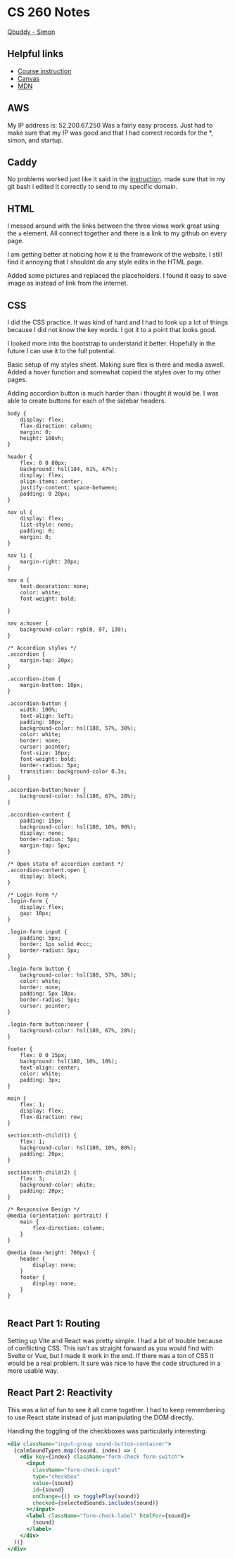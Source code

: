 # CS 260 Notes

[Qbuddy - Simon](https://simon.qbuddy.click)

## Helpful links

- [Course instruction](https://github.com/webprogramming260)
- [Canvas](https://byu.instructure.com)
- [MDN](https://developer.mozilla.org)

## AWS

My IP address is: 52.200.67.250
Was a fairly easy process. Just had to make sure that my IP was good and that I had correct records for the *, simon, and startup.

## Caddy

No problems worked just like it said in the [instruction](https://github.com/webprogramming260/.github/blob/main/profile/webServers/https/https.md).
made sure that in my git bash i edited it correctly to send to my specific domain.

## HTML

I messed around with the links between the three views work great using the `a` element. All connect together and there is a link to my github on every page.

I am getting better at noticing how it is the framework of the website. I still find it annoying that I shouldnt do any style edits in the HTML page.

Added some pictures and replaced the placeholders. I found it easy to save image as instead of link from the internet.

## CSS

I did the CSS practice. It was kind of hard and I had to look up a lot of things because I did not know the key words. I got it to a point that looks good.

I looked more into the bootstrap to understand it better. Hopefully in the future I can use it to the full potential.

Basic setup of my styles sheet. Making sure flex is there and media aswell. Added a hover function and somewhat copied the styles over to my other pages.

Adding accordion button is much harder than i thought it would be. I was able to create buttons for each of the sidebar headers.

```styles
body {
    display: flex;
    flex-direction: column;
    margin: 0;
    height: 100vh;
}

header {
    flex: 0 0 80px;
    background: hsl(184, 61%, 47%);
    display: flex;
    align-items: center;
    justify-content: space-between;
    padding: 0 20px;
}

nav ul {
    display: flex;
    list-style: none;
    padding: 0;
    margin: 0;
}

nav li {
    margin-right: 20px;
}

nav a {
    text-decoration: none;
    color: white;
    font-weight: bold;
    
}

nav a:hover {
    background-color: rgb(0, 97, 139);
}

/* Accordion styles */
.accordion {
    margin-top: 20px;
}

.accordion-item {
    margin-bottom: 10px;
}

.accordion-button {
    width: 100%;
    text-align: left;
    padding: 10px;
    background-color: hsl(180, 57%, 38%);
    color: white;
    border: none;
    cursor: pointer;
    font-size: 16px;
    font-weight: bold;
    border-radius: 5px;
    transition: background-color 0.3s;
}

.accordion-button:hover {
    background-color: hsl(180, 67%, 28%);
}

.accordion-content {
    padding: 15px;
    background-color: hsl(180, 10%, 90%);
    display: none;
    border-radius: 5px;
    margin-top: 5px;
}

/* Open state of accordion content */
.accordion-content.open {
    display: block;
}

/* Login Form */
.login-form {
    display: flex;
    gap: 10px;
}

.login-form input {
    padding: 5px;
    border: 1px solid #ccc;
    border-radius: 5px;
}

.login-form button {
    background-color: hsl(180, 57%, 38%);
    color: white;
    border: none;
    padding: 5px 10px;
    border-radius: 5px;
    cursor: pointer;
}

.login-form button:hover {
    background-color: hsl(180, 67%, 28%);
}

footer {
    flex: 0 0 15px;
    background: hsl(180, 10%, 10%);
    text-align: center;
    color: white;
    padding: 3px;
}

main {
    flex: 1;
    display: flex;
    flex-direction: row;
}

section:nth-child(1) {
    flex: 1;
    background-color: hsl(180, 10%, 80%);
    padding: 20px;
}

section:nth-child(2) {
    flex: 3;
    background-color: white;
    padding: 20px;
}

/* Responsive Design */
@media (orientation: portrait) {
    main {
        flex-direction: column;
    }
}

@media (max-height: 700px) {
    header {
        display: none;
    }
    footer {
        display: none;
    }
}
    
```


## React Part 1: Routing

Setting up Vite and React was pretty simple. I had a bit of trouble because of conflicting CSS. This isn't as straight forward as you would find with Svelte or Vue, but I made it work in the end. If there was a ton of CSS it would be a real problem. It sure was nice to have the code structured in a more usable way.

## React Part 2: Reactivity

This was a lot of fun to see it all come together. I had to keep remembering to use React state instead of just manipulating the DOM directly.

Handling the toggling of the checkboxes was particularly interesting.

```jsx
<div className="input-group sound-button-container">
  {calmSoundTypes.map((sound, index) => (
    <div key={index} className="form-check form-switch">
      <input
        className="form-check-input"
        type="checkbox"
        value={sound}
        id={sound}
        onChange={() => togglePlay(sound)}
        checked={selectedSounds.includes(sound)}
      ></input>
      <label className="form-check-label" htmlFor={sound}>
        {sound}
      </label>
    </div>
  ))}
</div>
```
